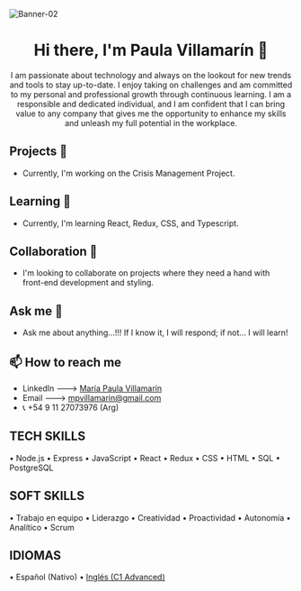 ![Banner-02](https://github.com/mpvilamarin/mpvilamarin/assets/122390789/ce88d481-b37a-4457-8fb3-417a029cb39a)

<h1 align="center"> 
  Hi there, I'm Paula Villamarín 👋
</h1>
<div align="center">

I am passionate about technology and always on the lookout for new trends and tools to stay up-to-date. I enjoy taking on challenges and am committed to my personal and professional growth through continuous learning. I am a responsible and dedicated individual, and I am confident that I can bring value to any company that gives me the opportunity to enhance my skills and unleash my full potential in the workplace.

</div>

## Projects 🔭 

- Currently, I'm working on the Crisis Management Project.

## Learning 🌱

- Currently, I'm learning React, Redux, CSS, and Typescript.

## Collaboration 👯

- I'm looking to collaborate on projects where they need a hand with front-end development and styling.

## Ask me 💬

- Ask me about anything...!!! If I know it, I will respond; if not... I will learn!

## 📫 How to reach me
  - LinkedIn ---> [María Paula Villamarín](https://www.linkedin.com/in/mar%C3%ADa-paula-villamarin-543599222/)
  - Email ---> mpvillamarin@gmail.com
  - 📞 +54 9 11 27073976 (Arg)

## TECH SKILLS

• Node.js • Express • JavaScript • React • Redux • CSS • HTML • SQL • PostgreSQL

## SOFT SKILLS

• Trabajo en equipo • Liderazgo • Creatividad • Proactividad • Autonomía • Analítico • Scrum

## IDIOMAS

• Español (Nativo) • [Inglés (C1 Advanced)](https://www.efset.org/cert/58hxLq)
